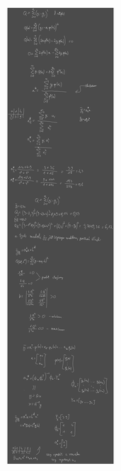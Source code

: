 ![Drawing 2023-05-22 07.33.21.excalidraw](Notatki/Semestr%202/Teoria%20system%C3%B3w/%C4%86wiczenia/%C4%86wiczenia%206/Drawing%202023-05-22%2007.33.21.excalidraw.svg)